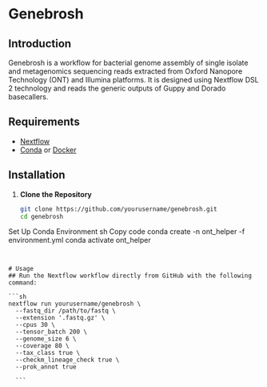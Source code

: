 # Genebrosh

## Introduction

Genebrosh is a workflow for bacterial genome assembly of single isolate and metagenomics sequencing reads extracted from Oxford Nanopore Technology (ONT) and Illumina platforms. It is designed using Nextflow DSL 2 technology and reads the generic outputs of Guppy and Dorado basecallers.

## Requirements

- [Nextflow](https://www.nextflow.io/docs/latest/index.html)
- [Conda](https://docs.conda.io/en/latest/miniconda.html) or [Docker](https://www.docker.com/)

## Installation

1. **Clone the Repository**
   ```sh
   git clone https://github.com/yourusername/genebrosh.git
   cd genebrosh
Set Up Conda Environment
sh
Copy code
conda create -n ont_helper -f environment.yml
conda activate ont_helper
````


# Usage
## Run the Nextflow workflow directly from GitHub with the following command:

```sh
nextflow run yourusername/genebrosh \
  --fastq_dir /path/to/fastq \
  --extension '.fastq.gz' \
  --cpus 30 \
  --tensor_batch 200 \
  --genome_size 6 \
  --coverage 80 \
  --tax_class true \
  --checkm_lineage_check true \
  --prok_annot true

  ```

